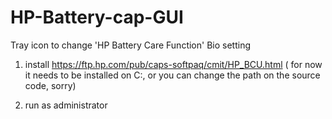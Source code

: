 # HP-Battery-cap-GUI
Tray icon to change 'HP Battery Care Function' Bio setting

1. install https://ftp.hp.com/pub/caps-softpaq/cmit/HP_BCU.html ( for now it needs to be installed on C:, or you can change the path on the source code, sorry)

2. run as administrator
